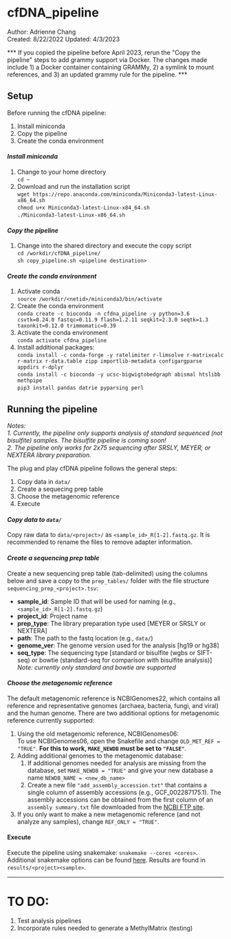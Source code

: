 # cfDNA_pipeline
Author: Adrienne Chang  
Created: 8/22/2022
Updated: 4/3/2023

*** If you copied the pipeline before April 2023, rerun the "Copy the pipeline" steps to add grammy support via Docker. The changes made include 1) a Docker container containing GRAMMy, 2) a symlink to mount references, and 3) an updated grammy rule for the pipeline. ***

## Setup  
Before running the cfDNA pipeline:  
1. Install miniconda
2. Copy the pipeline 
3. Create the conda environment

#### *Install miniconda*
1. Change to your home directory  
`cd ~`  
2. Download and run the installation script  
`wget https://repo.anaconda.com/miniconda/Miniconda3-latest-Linux-x86_64.sh`  
`chmod u+x Miniconda3-latest-Linux-x84_64.sh`  
`./Miniconda3-latest-Linux-x86_64.sh`

#### *Copy the pipeline*
1. Change into the shared directory and execute the copy script  
`cd /workdir/cfDNA_pipeline/`  
`sh copy_pipeline.sh <pipeline destination>`

#### *Create the conda environment*
1. Activate conda  
`source /workdir/<netid>/miniconda3/bin/activate`  
2. Create the conda environment  
`conda create -c bioconda -n cfdna_pipeline -y python=3.6 csvtk=0.24.0 fastqc=0.11.9 flash=1.2.11 seqkit=2.3.0 seqtk=1.3 taxonkit=0.12.0 trimmomatic=0.39`  
3. Activate the conda environment  
`conda activate cfdna_pipeline`  
4. Install additional packages:  
`conda install -c conda-forge -y ratelimiter r-limsolve r-matrixcalc r-matrix r-data.table zipp importlib-metadata configargparse appdirs r-dplyr`  
`conda install -c bioconda -y ucsc-bigwigtobedgraph abismal htslibb methpipe`  
`pip3 install pandas datrie pyparsing perl`  


## Running the pipeline  
*Notes:*  
 *1. Currently, the pipeline only supports analysis of standard sequenced (not bisulfite) samples. The bisulfite pipeline is coming soon!*   
 *2. The pipeline only works for 2x75 sequencing after SRSLY, MEYER, or NEXTERA library preparation.*    

The plug and play cfDNA pipeline follows the general steps:  
1. Copy data in `data/`  
2. Create a sequecing prep table  
3. Choose the metagenomic reference   
4. Execute

#### *Copy data to `data/`*  
Copy raw data to `data/<project>/` as `<sample_id>_R[1-2].fastq.gz`. It is recommended to rename the files to remove adapter information.  

#### *Create a sequencing prep table*  
 Create a new sequencing prep table (tab-delimited) using the columns below and save a copy to the `prep_tables/` folder with the file structure `sequencing_prep_<project>.tsv`:  
 - **sample_id**: Sample ID that will be used for naming (e.g., `<sample_id>_R[1-2].fastq.gz`)  
 - **project_id**: Project name  
 - **prep_type**: The library preparation type used [MEYER or SRSLY or NEXTERA]  
 - **path**: The path to the fastq location (e.g., `data/`)  
 - **genome_ver**: The genome version used for the analysis [hg19 or hg38]  
 - **seq_type**:  The sequencing type [standard or bisulfite (wgbs or SIFT-seq) or bowtie (standard-seq for comparison with bisulfite analysis)]   
    *Note: currently only standard and bowtie are supported*  
    
#### *Choose the metagenomic reference*  
The default metagenomic reference is NCBIGenomes22, which contains all reference and representative genomes (archaea, bacteria, fungi, and viral) and the human genome. There are two additional options for metagenomic reference currently supported:  
1. Using the old metagenomic reference, NCBIGenomes06:  
     To use NCBIGenomes06, open the Snakefile and change `OLD_MET_REF = "TRUE"`. **For this to work, `MAKE_NEWDB` must be set to `"FALSE"`**.  
2. Adding additional genomes to the metagenomic database:
     1. If additional genomes needed for analysis are missing from the database, set `MAKE_NEWDB = "TRUE"` and give your new database a name `NEWDB_NAME = <new_db_name>`  
     2. Create a new file `"add_assembly_accession.txt"` that contains a single column of assembly accessions (e.g., GCF_002287175.1). The assembly accessions can be obtained from the first column of an `assembly summary.txt` file downloaded from the [NCBI FTP site](https://ftp.ncbi.nlm.nih.gov/genomes/refseq/).  
3. If you only want to make a new metagenomic reference (and not analyze any samples), change `REF_ONLY = "TRUE"`.  

#### Execute  
Execute the pipeline using snakemake: `snakemake --cores <cores>`. Additional snakemake options can be found [here](https://snakemake.readthedocs.io/en/stable/executing/cli.html#all-options). Results are found in `results/<project><sample>`.  

------------------------------------------------------------------------
# TO DO:   
1. Test analysis pipelines
2. Incorporate rules needed to generate a MethylMatrix (testing)
